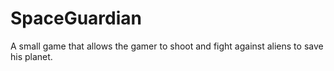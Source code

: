 # SpaceGuardian
A small game that allows the gamer to shoot and fight against aliens to save his planet.
